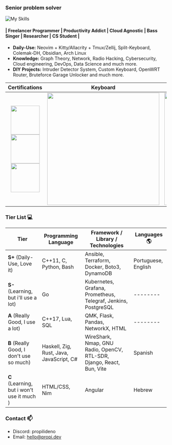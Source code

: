 ### Senior problem solver

![My Skills](https://skillicons.dev/icons?i=ansible,docker,kubernetes,grafana,prometheus,flask,django,cloudflare,aws,ansible,c,cpp,py,bash,powershell,nginx,zig,rust,lua,vim,neovim,haskell,linux,raspberrypi,arduino,git,github,latex,md,regex)

#### | Freelancer Programmer | Productivity Addict | Cloud Agnostic | Bass Singer | Researcher | CS Student |

- **Daily-Use:** Neovim + Kitty/Allacrity + Tmux/Zellij, Split-Keyboard, Colemak-DH, Obsidian, Arch Linux
- **Knowledge:** Graph Theory, Network, Radio Hacking, Cybersecurity, Cloud engineering, DevOps, Data Science and much more.
- **DIY Projects:** Intruder Detector System, Custom Keyboard, OpenWRT Router, Bruteforce Garage Unlocker and much more.

| Certifications | Keyboard | Contributions |
| :------: | :------: | :-----: | 
| <a href="https://www.credly.com/badges/230a0796-45f4-44d5-9af3-e572a670d5a3"> <img src="https://images.credly.com/size/100x100/images/00634f82-b07f-4bbd-a6bb-53de397fc3a6/image.png" width="90"> <a href="https://www.credly.com/badges/e290b2cf-8679-482a-ae11-c631282ac31b"> <img src="https://images.credly.com/size/100x100/images/0e284c3f-5164-4b21-8660-0d84737941bc/image.png" width="90"> <a href="https://www.credly.com/badges/ce7c28c1-e5b1-4b2f-b2b4-1ded2c0ba8d8"><img src="https://www.datocms-assets.com/2885/1645553469-hcta0-badge.png" width="90"> | <a href="http://propi.dev"> <img src="https://user-images.githubusercontent.com/105776775/236694629-26b8b07f-0181-4f6c-94b6-84d746762348.gif" width="350"> | <a href="http://propi.dev"> <img src="https://streak-stats.demolab.com?user=propilideno&theme=merko&mode=weekly&card_width=350" width="350">

### Tier List :computer:
| Tier | Programming Language | Framework / Library / Technologies | Languages 🌎 |
| ---- | -------------------- | --------- | ------ |
| **S+** (Daily-Use, Love it) | C++11, C, Python, Bash | Ansible, Terraform, Docker, Boto3, DynamoDB |  Portuguese, English |
| **S-** (Learning, but i'll use a lot) | Go | Kubernetes, Grafana, Prometheus, Telegraf, Jenkins, PostgreSQL | -------- |
| **A** (Really Good, I use a lot) | C++17, Lua, SQL | QMK, Flask, Pandas, NetworkX, HTML | -------- |
| **B** (Really Good, I don't use so much) | Haskell, Zig, Rust, Java, JavaScript, C# | WireShark, Nmap, GNU Radio, OpenCV, RTL-SDR, Django, React, Bun, Vite | Spanish |
| **C** (Learning, but i won't use it much ) | HTML/CSS, Nim | Angular | Hebrew |

### Contact 📫
- Discord: propilideno
- Email: hello@propi.dev
